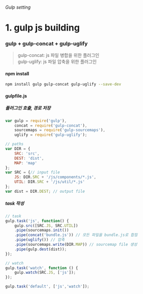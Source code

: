 ###### Gulp setting

# 1. gulp js building
### gulp + gulp-concat + gulp-uglify
> gulp-concat: js 파일 병합을 위한 플러그인  
> gulp-uglify: js 파일 압축을 위한 플러그인  

#### npm install
```sh
npm install gulp gulp-concat gulp-uglify --save-dev
```

#### gulpfile.js
##### 플러그인 호출, 경로 저장
```js
var gulp = require('gulp'),
    concat = require('gulp-concat'),
    sourcemaps = require('gulp-sourcemaps'),
    uglify = require('gulp-uglify');

// paths
var DIR = {
    SRC: 'src',
    DEST: 'dist',
    MAP: 'map'
};
var SRC = {// input file
    JS: DIR.SRC + '/js/components/*.js',
    UTIL: DIR.SRC + '/js/util/*.js'
};
var dist = DIR.DEST; // output file
```

##### task 작성

```js
// task
gulp.task('js', function() {
    gulp.src([SRC.JS, SRC.UTIL])
    .pipe(sourcemaps.init())
    .pipe(concat('bundle.js')) // 모든 파일을 bundle.js로 합침
    .pipe(uglify()) // 압축
    .pipe(sourcemaps.write(DIR.MAP)) // sourcemap file 생성
	.pipe(gulp.dest(dist));
});

// watch
gulp.task('watch', function () {
    gulp.watch(SRC.JS, ['js']);
});

gulp.task('default', ['js','watch']);
```
